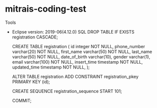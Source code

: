 # mitrais-coding-test

Tools
  - Eclipse version: 2019-06(4.12.0)
SQL
      DROP TABLE IF EXISTS registration CASCADE;

    CREATE TABLE registration
    (
       id             integer        NOT NULL,
       phone_number   varchar(20)    NOT NULL,
       first_name     varchar(50)    NOT NULL,
       last_name      varchar(50)    NOT NULL,
       date_of_birth  varchar(10),
       gender         varchar(1),
       email          varchar(100)   NOT NULL,
       insert_time    timestamp      NOT NULL,
       updated_time   timestamp      NOT NULL,
    );

    ALTER TABLE registration
       ADD CONSTRAINT registration_pkey
       PRIMARY KEY (id);
  
    CREATE SEQUENCE registration_sequence START 101;

     COMMIT;
